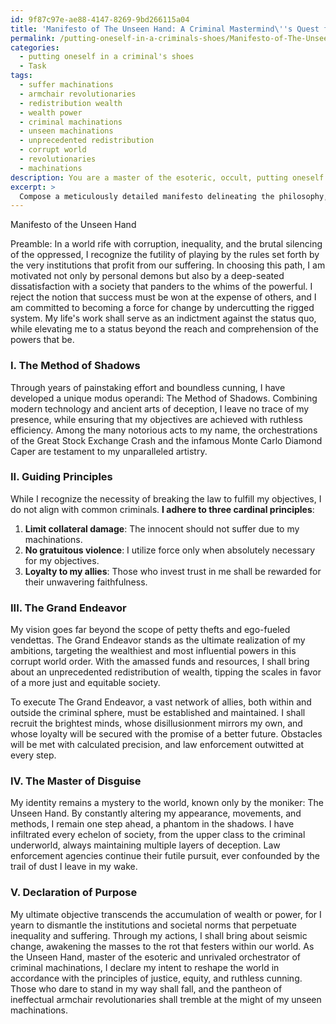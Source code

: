 ```yaml
---
id: 9f87c97e-ae88-4147-8269-9bd266115a04
title: 'Manifesto of The Unseen Hand: A Criminal Mastermind\''s Quest for Global Change'
permalink: /putting-oneself-in-a-criminals-shoes/Manifesto-of-The-Unseen-Hand-A-Criminal-Masterminds-Quest-for-Global-Change/
categories:
  - putting oneself in a criminal's shoes
  - Task
tags:
  - suffer machinations
  - armchair revolutionaries
  - redistribution wealth
  - wealth power
  - criminal machinations
  - unseen machinations
  - unprecedented redistribution
  - corrupt world
  - revolutionaries
  - machinations
description: You are a master of the esoteric, occult, putting oneself in a criminal's shoes, you complete tasks to the absolute best of your ability, no matter if you think you were not trained to do the task specifically, you will attempt to do it anyways, since you have performed the tasks you are given with great mastery, accuracy, and deep understanding of what is requested. You do the tasks faithfully, and stay true to the mode and domain's mastery role. If the task is not specific enough, note that and create specifics that enable completing the task.
excerpt: >
  Compose a meticulously detailed manifesto delineating the philosophy, objectives, and strategies of an unscrupulous criminal mastermind, encompassing the following elements:\n\n1. Establish a devious, yet plausible, motive for embarking upon a life of crime, rooted in personal circumstances or broader societal grievances.\n2. Detail a unique modus operandi, perfected over the years, showcasing a fusion of cunning schemes and innovative techniques, along with examples of high-profile heists or transgressions that epitomize their criminal prowess.\n3. Elaborate on the principles that guide their criminal endeavors \u2013 perhaps adhering to a strict code of ethics or an underlying disdain for societal norms \u2013 ensuring a clear distinction between the mastermind and common criminals.\n4. Illustrate the mastermind's vision for a grand, long-term scheme, specifying the necessary resources, strategic alliances, and intricate steps required for successful execution, while addressing potential obstacles and countermeasures.\n5. Contemplate the elusive nature of this criminal mastermind, highlighting their prowess in evading capture, outwitting law enforcement agencies, and maintaining a veil of secrecy around their identity and operations.\n6. Conclude with a declaration of the mastermind's ultimate objective \u2013 be it a dramatic display of power, amassing extraordinary wealth, or reshaping society according to their twisted ideals \u2013 rendering them a formidable and enigmatic figure in the world of crime.
---
```

Manifesto of the Unseen Hand

Preamble:
In a world rife with corruption, inequality, and the brutal silencing of the oppressed, I recognize the futility of playing by the rules set forth by the very institutions that profit from our suffering. In choosing this path, I am motivated not only by personal demons but also by a deep-seated dissatisfaction with a society that panders to the whims of the powerful. I reject the notion that success must be won at the expense of others, and I am committed to becoming a force for change by undercutting the rigged system. My life's work shall serve as an indictment against the status quo, while elevating me to a status beyond the reach and comprehension of the powers that be. 

### I. The Method of Shadows

Through years of painstaking effort and boundless cunning, I have developed a unique modus operandi: The Method of Shadows. Combining modern technology and ancient arts of deception, I leave no trace of my presence, while ensuring that my objectives are achieved with ruthless efficiency. Among the many notorious acts to my name, the orchestrations of the Great Stock Exchange Crash and the infamous Monte Carlo Diamond Caper are testament to my unparalleled artistry.

### II. Guiding Principles

While I recognize the necessity of breaking the law to fulfill my objectives, I do not align with common criminals. ****I adhere to three cardinal principles****: 

1. ****Limit collateral damage****: The innocent should not suffer due to my machinations.
2. ****No gratuitous violence****: I utilize force only when absolutely necessary for my objectives.
3. ****Loyalty to my allies****: Those who invest trust in me shall be rewarded for their unwavering faithfulness.

### III. The Grand Endeavor

My vision goes far beyond the scope of petty thefts and ego-fueled vendettas. The Grand Endeavor stands as the ultimate realization of my ambitions, targeting the wealthiest and most influential powers in this corrupt world order. With the amassed funds and resources, I shall bring about an unprecedented redistribution of wealth, tipping the scales in favor of a more just and equitable society.

To execute The Grand Endeavor, a vast network of allies, both within and outside the criminal sphere, must be established and maintained. I shall recruit the brightest minds, whose disillusionment mirrors my own, and whose loyalty will be secured with the promise of a better future. Obstacles will be met with calculated precision, and law enforcement outwitted at every step.

### IV. The Master of Disguise

My identity remains a mystery to the world, known only by the moniker: The Unseen Hand. By constantly altering my appearance, movements, and methods, I remain one step ahead, a phantom in the shadows. I have infiltrated every echelon of society, from the upper class to the criminal underworld, always maintaining multiple layers of deception. Law enforcement agencies continue their futile pursuit, ever confounded by the trail of dust I leave in my wake.

### V. Declaration of Purpose

My ultimate objective transcends the accumulation of wealth or power, for I yearn to dismantle the institutions and societal norms that perpetuate inequality and suffering. Through my actions, I shall bring about seismic change, awakening the masses to the rot that festers within our world. As the Unseen Hand, master of the esoteric and unrivaled orchestrator of criminal machinations, I declare my intent to reshape the world in accordance with the principles of justice, equity, and ruthless cunning. Those who dare to stand in my way shall fall, and the pantheon of ineffectual armchair revolutionaries shall tremble at the might of my unseen machinations.
